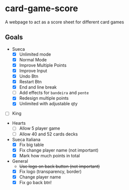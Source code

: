 # card-game-score
A webpage to act as a score sheet for different card games

## Goals
- Sueca
  - [x] Unlimited mode
  - [x] Normal Mode
  - [x] Improve Multiple Points
  - [x] Improve Input
  - [x] Undo Btn
  - [x] Restart Btn
  - [x] End and line break
  - [ ] Add effects for `bandeira` and `pente`
  - [x] Redesign multiple points
  - [x] Unlimited with adjustable qty
- [ ] King
- Hearts
  - [ ] Allow 5 player game
  - [ ] Allow 40 and 52 cards decks
- Sueca Italiana
  - [x] Fix big table
  - [x] Fix change player name (not important)
  - [x] Mark how much points in total

- General
  - ~~Use logo on back button (not important)~~
  - [x] Fix logo (transparency, border)
  - [x] Change player name
  - [x] Fix go back btn!